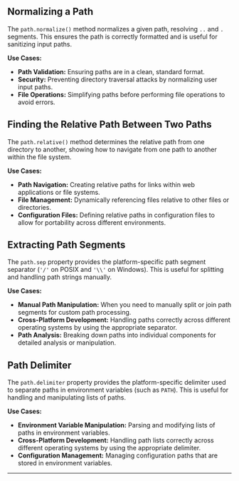## Normalizing a Path

The `path.normalize()` method normalizes a given path, resolving `..` and `.`
segments. This ensures the path is correctly formatted and is useful for
sanitizing input paths.

**Use Cases:**

- **Path Validation:** Ensuring paths are in a clean, standard format.
- **Security:** Preventing directory traversal attacks by normalizing user input
  paths.
- **File Operations:** Simplifying paths before performing file operations to
  avoid errors.

## Finding the Relative Path Between Two Paths

The `path.relative()` method determines the relative path from one directory to
another, showing how to navigate from one path to another within the file
system.

**Use Cases:**

- **Path Navigation:** Creating relative paths for links within web applications
  or file systems.
- **File Management:** Dynamically referencing files relative to other files or
  directories.
- **Configuration Files:** Defining relative paths in configuration files to
  allow for portability across different environments.

## Extracting Path Segments

The `path.sep` property provides the platform-specific path segment separator
(`'/'` on POSIX and `'\\'` on Windows). This is useful for splitting and
handling path strings manually.

**Use Cases:**

- **Manual Path Manipulation:** When you need to manually split or join path
  segments for custom path processing.
- **Cross-Platform Development:** Handling paths correctly across different
  operating systems by using the appropriate separator.
- **Path Analysis:** Breaking down paths into individual components for detailed
  analysis or manipulation.

## Path Delimiter

The `path.delimiter` property provides the platform-specific delimiter used to
separate paths in environment variables (such as `PATH`). This is useful for
handling and manipulating lists of paths.

**Use Cases:**

- **Environment Variable Manipulation:** Parsing and modifying lists of paths in
  environment variables.
- **Cross-Platform Development:** Handling path lists correctly across different
  operating systems by using the appropriate delimiter.
- **Configuration Management:** Managing configuration paths that are stored in
  environment variables.

---
